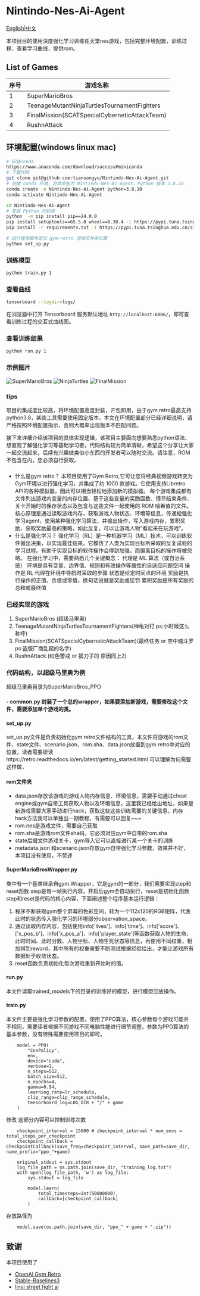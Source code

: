 # Nintindo-Nes-Ai-Agent
[English](https://github.com/tiansongyu/Nintindo-Nes-Ai-Agent/blob/main/README_en.md)|[中文](https://github.com/tiansongyu/Nintindo-Nes-Ai-Agent/blob/main/README.md)

本项目目的使用深度强化学习训练任天堂nes游戏，包括完整环境配置，训练过程，查看学习曲线，提供rom。

## List of Games

| 序号 | 游戏名称 |
| --- | --- |
| 1 | SuperMarioBros |
| 2 | TeenageMutantNinjaTurtlesTournamentFighters |
| 3 | FinalMission(SCATSpecialCyberneticAttackTeam) |
| 4 | RushnAttack |

## 环境配置(windows linux mac)

```bash
# 安装conda
https://www.anaconda.com/download/success#miniconda
# 下载代码
git clone git@github.com:tiansongyu/Nintindo-Nes-Ai-Agent.git
# 创建 conda 环境，将其命名为 Nintindo-Nes-Ai-Agent，Python 版本 3.8.10
conda create -n Nintindo-Nes-Ai-Agent python=3.8.10
conda activate Nintindo-Nes-Ai-Agent

cd Nintindo-Nes-Ai-Agent
# 安装 Python 代码库
python  -m pip install pip==24.0.0
pip install setuptools==65.5.0 wheel==0.38.4 -i https://pypi.tuna.tsinghua.edu.cn/simple
pip install -r requirements.txt -i https://pypi.tuna.tsinghua.edu.cn/simple

# 运行程序脚本定位 gym-retro 游戏文件夹位置
python set_up.py
```
### 训练模型

```bash
python train.py 1 
```

### 查看曲线
```bash
tensorboard --logdir=logs/
```
在浏览器中打开 Tensorboard 服务默认地址 `http://localhost:6006/`，即可查看训练过程的交互式曲线图。

### 查看训练结果

```bash
python run.py 1 
```

### 示例图片

![SuperMarioBros](https://github.com/tiansongyu/Nintindo-Nes-Ai-Agent/raw/main/img/supermaiobros_nes.gif)
![NinjaTurtles](https://github.com/tiansongyu/Nintindo-Nes-Ai-Agent/raw/main/img/nijia_turtles_nes.gif)
![FinalMission](https://github.com/tiansongyu/Nintindo-Nes-Ai-Agent/raw/main/img/final_mission_nes.gif)


### tips
项目的集成度比较高，将环境配置高度封装，开包即用，由于gym retro最高支持python3.8，某些工具需要使用固定版本，本文在环境配置部分已经详细说明，请严格按照环境配置指示，否则大概率出现版本不匹配问题。

接下来详细介绍该项目的具体实现逻辑，该项目主要面向想要熟悉python语法、想直观了解强化学习等基础学习者，代码结构较为简单清晰，希望这个分享让大家一起交流起来，后续有兴趣做类似小东西的开发者可以随时交流。请注意，ROM 不包含在内，您必须自行获取。
### 
- 什么是gym retro？
本项目使用了Gym Retro,它可让您将经典视频游戏转变为Gym环境以进行强化学习，并集成了约 1000 款游戏。它使用支持Libretro API的各种模拟器，因此可以相当轻松地添加新的模拟器。
每个游戏集成都有文件列出游戏内变量的内存位置、基于这些变量的奖励函数、情节结束条件、关卡开始时的保存状态以及包含与这些文件一起使用的 ROM 哈希值的文件。
核心原理是通过读取游戏内存，获取游戏人物状态、环境等信息，传递給强化学习agent，使用某种强化学习算法，并输出操作，写入游戏内存，累积奖励，获取奖励最高的策略，如此反复，可以让游戏人物“看起来在玩游戏”。
- 什么是强化学习？
强化学习（RL）是一种机器学习（ML）技术，可以训练软件做出决策，以实现最佳结果。它模仿了人类为实现目标所采取的反复试验的学习过程。有助于实现目标的软件操作会得到加强，而偏离目标的操作将被忽略。 
在强化学习中，需要熟悉几个关键概念：
代理是 ML 算法（或自治系统）
环境是具有变量、边界值、规则和有效操作等属性的自适应问题空间
操作是 RL 代理在环境中导航时采取的步骤
状态是给定时间点的环境
奖励是执行操作的正值、负值或零值，换句话说就是奖励或惩罚
累积奖励是所有奖励的总和或最终值

### 已经实现的游戏
1. SuperMarioBros  (超级马里奥)
2. TeenageMutantNinjaTurtlesTournamentFighters(神龟对打 ps:小时候这么称呼)
3. FinalMission(SCATSpecialCyberneticAttackTeam)(最终任务 or 空中魂斗罗ps:盗版厂商乱起的名字)
4. RushnAttack (红色警戒 or 捅刀子的 原因同上2)

### 代码结构，以超级马里奥为例
超级马里奥目录为SuperMarioBros_PPO
#### - common.py 封装了一个总的wrapper，如果要添加新游戏，需要修改这个文件，需要添加单个游戏的类。
#### set_up.py
set_up.py文件是负责初始化gym retro文件结构的工具，本文件将游戏的rom文件、state文件、scenario.json、rom.sha、data.json放置到gym retro中对应的位置，读者需要研读https://retro.readthedocs.io/en/latest/getting_started.html 可以理解为何需要这样做，
#### rom文件夹
- data.json存放该游戏的游戏人物内存信息、环境信息，需要手动通过cheat engine或gym自带工具获取人物以及环境信息，这里我已经给出地址，如果是新游戏需要大家手动进行hack，获取这些这些训练需要的关键信息，内存hack方法我可以单独出一期教程，有需要可以回复~~~
- rom.nes是游戏文件，需要自己获取
- rom.sha是游戏rom文件sha码，它必须对应gym中自带的rom.sha
- state后缀文件游戏关卡，gym导入它可以直接进行某一个关卡的训练
- metadata.json 和scenario.json存放gym自带强化学习参数，效果并不好，本项目没有使用，不赘述
#### SuperMarioBrosWrapper.py 
 类中有一个基类继承自gym.Wrapper，它是gym的一部分，我们需要实现step和reset函数
step是每一帧执行内容，开启后gym会自动执行，reset是初始化函数
step和reset是代码的核心内容，下面阐述整个程序基本运行逻辑：
1. 程序不断获取gym整个屏幕的色彩空间，转为一个112x120的RGB矩阵，代表此时的状态传入强化学习的环境部分observation_space。
2. 通过读取内存内容，包括使用info['lives']、info['time']、info['score']、['x_pos_b']、info['x_pos_a']、info['player_state']等函数获取人物的生命、此时时间、此时分数、人物坐标、人物生死状态等信息，再使用不同权重，相加得到reward，其中所有的权重需要不断测试根据经验给出，才能让游戏所有数据处于收敛状态。
3. reset函数负责初始化每次游戏重新开始时的值。
#### run.py
本文件读取trained_models下的目录的训练好的模型，进行模型回放操作。
#### train.py
本文件主要是强化学习参数的配置，使用了PPO算法，核心参数每个游戏可能并不相同，需要读者根据不同游戏不同电脑性能进行细节调整，参数为PPO算法的基本参数，没有特殊需要使用项目的即可。
```
    model = PPO(
        "CnnPolicy", 
        env,
        device="cuda", 
        verbose=1,
        n_steps=512,
        batch_size=512,
        n_epochs=4,
        gamma=0.94,
        learning_rate=lr_schedule,
        clip_range=clip_range_schedule,
        tensorboard_log=LOG_DIR + "/" + game
    )
```
修改 这部分内容可以控制训练次数
```
    checkpoint_interval = 15000 # checkpoint_interval * num_envs = total_steps_per_checkpoint
    checkpoint_callback = CheckpointCallback(save_freq=checkpoint_interval, save_path=save_dir, name_prefix="ppo_"+game)

    original_stdout = sys.stdout
    log_file_path = os.path.join(save_dir, "training_log.txt")
    with open(log_file_path, 'w') as log_file:
        sys.stdout = log_file
    
        model.learn(
            total_timesteps=int(50000000),
            callback=[checkpoint_callback]
        )
```
存放路径为
```
    model.save(os.path.join(save_dir, "ppo_" + game + ".zip"))
```
## 致谢

本项目使用了 
- [OpenAI Gym Retro](https://retro.readthedocs.io/en/latest/getting_started.html)
- [Stable-Baselines3](https://stable-baselines3.readthedocs.io/en/master/) 
- [linyi street fight ai](https://github.com/linyiLYi/street-fighter-ai)
